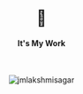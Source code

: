 <h1 align="center">👋</h1>
<h4 align="center">It's My Work</h4> 
<br>

<p align="center"> <img src="https://komarev.com/ghpvc/?username=jmlakshmisagar&label=Profile%20views&color=0e75b6&style=flat" alt="jmlakshmisagar" /> </p>
